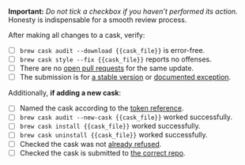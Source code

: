 **Important:** *Do not tick a checkbox if you haven’t performed its action.* Honesty is indispensable for a smooth review process.

After making all changes to a cask, verify:

- [ ] `brew cask audit --download {{cask_file}}` is error-free.
- [ ] `brew cask style --fix {{cask_file}}` reports no offenses.
- [ ] There are no [open pull requests](https://github.com/Homebrew/homebrew-cask-drivers/pulls) for the same update.
- [ ] The submission is for [a stable version](https://github.com/Homebrew/homebrew-cask/blob/master/doc/development/adding_a_cask.md#stable-versions) or [documented exception](https://github.com/Homebrew/homebrew-cask/blob/master/doc/development/adding_a_cask.md#but-there-is-no-stable-version).

Additionally, **if adding a new cask**:

- [ ] Named the cask according to the [token reference](https://github.com/Homebrew/homebrew-cask/blob/master/doc/cask_language_reference/token_reference.md).
- [ ] `brew cask audit --new-cask {{cask_file}}` worked successfully.
- [ ] `brew cask install {{cask_file}}` worked successfully.
- [ ] `brew cask uninstall {{cask_file}}` worked successfully.
- [ ] Checked the cask was not [already refused](https://github.com/Homebrew/homebrew-cask-drivers/search?q=is%3Aclosed&type=Issues).
- [ ] Checked the cask is submitted to [the correct repo](https://github.com/Homebrew/homebrew-cask/blob/master/doc/development/adding_a_cask.md#finding-a-home-for-your-cask).
